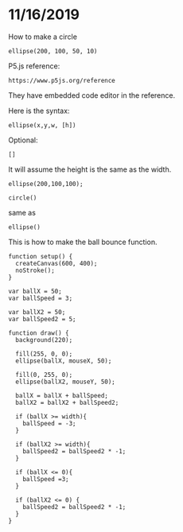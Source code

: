 # 11/16/2019

How to make a circle

	ellipse(200, 100, 50, 10)

P5.js reference:

	https://www.p5js.org/reference

They have embedded code editor in the reference.

Here is the syntax:

	ellipse(x,y,w, [h])

Optional:

	[]

It will assume the height is the same as the width.

	ellipse(200,100,100);

	circle() 

same as 

	ellipse()

This is how to make the ball bounce function.

	function setup() {
	  createCanvas(600, 400);
	  noStroke();
	}

	var ballX = 50;
	var ballSpeed = 3;

	var ballX2 = 50;
	var ballSpeed2 = 5;

	function draw() {
	  background(220);
  
	  fill(255, 0, 0);
	  ellipse(ballX, mouseX, 50);
  
	  fill(0, 255, 0);
	  ellipse(ballX2, mouseY, 50);
  
	  ballX = ballX + ballSpeed;
	  ballX2 = ballX2 + ballSpeed2;
  
	  if (ballX >= width){
	    ballSpeed = -3;
	  }
  
	  if (ballX2 >= width){
	    ballSpeed2 = ballSpeed2 * -1;
	  }
  
	  if (ballX <= 0){
	    ballSpeed =3;
	  }
  
	  if (ballX2 <= 0) {
	    ballSpeed2 = ballSpeed2 * -1;
	  }
	}
